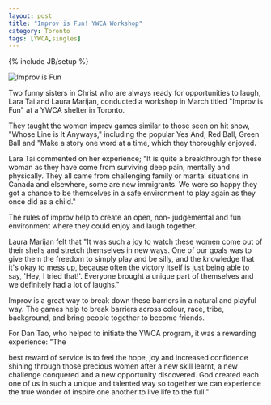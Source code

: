 ```yaml
---
layout: post
title: "Improv is Fun! YWCA Workshop"
category: Toronto
tags: [YWCA,singles]
---
```

{% include JB/setup %}

![Improv is Fun](/assets/theme/twitter/images/posts/2012-04-07-improv-is-fun-ywca-workshop/1.jpg)

Two funny sisters in Christ who are always ready for opportunities to laugh, Lara Tai and
Laura Marijan, conducted a workshop in March titled "Improv is Fun" at a YWCA shelter in
Toronto.

They taught the women improv games similar to those seen on hit show, "Whose Line is It
Anyways," including the popular Yes And, Red Ball, Green Ball and "Make a story one word
at a time, which they thoroughly enjoyed.

Lara Tai commented on her experience; "It is quite a breakthrough for these woman as they
have come from surviving deep pain, mentally and physically. They all came from challenging
family or marital situations in Canada and elsewhere, some are new immigrants. We were so
happy they got a chance to be themselves in a safe environment to play again as they once did
as a child."

The rules of improv help to create an open, non- judgemental and fun environment where they
could enjoy and laugh together.

Laura Marijan felt that "It was such a joy to watch these women come out of their shells and
stretch themselves in new ways. One of our goals was to give them the freedom to simply play
and be silly, and the knowledge that it's okay to mess up, because often the victory itself is just
being able to say, 'Hey, I tried that!'. Everyone brought a unique part of themselves and we
definitely had a lot of laughs."

Improv is a great way to break down these barriers in a natural and playful way. The games
help to break barriers across colour, race, tribe, background, and bring people together to
become friends.

For Dan Tao, who helped to initiate the YWCA program, it was a rewarding experience: "The

best reward of service is to feel the hope, joy and increased confidence shining through those
precious women after a new skill learnt, a new challenge conquered and a new opportunity
discovered. God created each one of us in such a unique and talented way so together we can
experience the true wonder of inspire one another to live life to the full."
